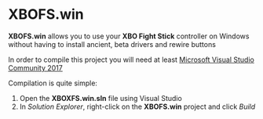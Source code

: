 ﻿# XBOFS.win
**XBOFS.win** allows you to use your **XBO Fight Stick** controller on Windows without having to install ancient, beta drivers 
and rewire buttons

In order to compile this project you will need at least [Microsoft Visual Studio Community 2017](https://visualstudio.microsoft.com)

Compilation is quite simple:

1. Open the **XBOXFS.win.sln** file using Visual Studio
2. In *Solution Explorer*, right-click on the **XBOFS.win** project and click *Build*
